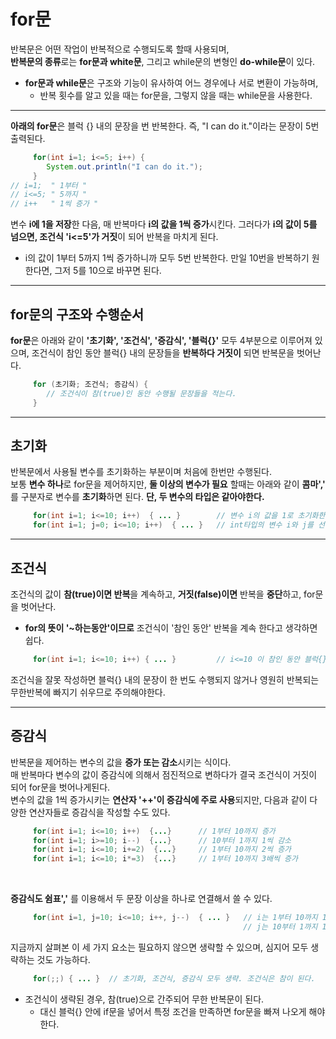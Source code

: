 # **for문**
반복문은 어떤 작업이 반복적으로 수행되도록 할때 사용되며,<br>
**반복문의 종류**로는 **for문과 white문**, 그리고 while문의 변형인 **do-while문**이 있다.

* **for문과 while문**은 구조와 기능이 유사하여 어느 경우에나 서로 변환이 가능하며,
  *  반복 횟수를 알고 있을 때는 for문을, 그렇지 않을 때는 while문을 사용한다.<br>
  
---

**아래의 for문**은 블럭 {} 내의 문장을 번 반복한다. 즉, "I can do it."이라는 문장이 5번 출력된다.

```java
     for(int i=1; i<=5; i++) {
        System.out.println("I can do it.");
     }
// i=1;  " 1부터 "
// i<=5; " 5까지 "
// i++   " 1씩 증가 "
```
변수 **i에 1을 저장**한 다음, 매 반복마다 **i의 값을 1씩 증가**시킨다. 그러다가 **i의 값이 5를 넘으면, 조건식 'i<=5'가 거짓**이 되어 반복을 마치게 된다.<br>
* i의 값이 1부터 5까지 1씩 증가하니까 모두 5번 반복한다. 만일 10번을 반복하기 원한다면, 그저 5를 10으로 바꾸면 된다.

---

## **for문의 구조와 수행순서**
**for문**은 아래와 같이 **'초기화', '조건식', '증감식', '블럭{}'** 모두 4부분으로 이루어져 있으며, 조건식이 참인 동안 블럭{} 내의 문장들을 **반복하다 거짓이** 되면 반복문을 벗어난다.
```java
     for (초기화; 조건식; 증감식) {
        // 조건식이 참(true)인 동안 수행될 문장들을 적는다.
     }
```

---

## **초기화**
반복문에서 사용될 변수를 초기화하는 부분이며 처음에 한번만 수행된다. <br>
보통 **변수 하나**로 for문을 제어하지만, **둘 이상의 변수가 필요** 할때는 아래와 같이 **콤마','** 를 구분자로 변수를 **초기화**하면 된다. **단, 두 변수의 타입은 같아야한다.**
```java
     for(int i=1; i<=10; i++)  { ... }        // 변수 i의 값을 1로 초기화한다.
     for(int i=1; j=0; i<=10; i++)  { ... }   // int타입의 변수 i와 j를 선언하고 초기화.
```

---

## **조건식**
조건식의 값이 **참(true)이면 반복**을 계속하고, **거짓(false)이면** 반복을 **중단**하고, for문을 벗어난다. 
* **for의 뜻이 '~하는동안'이므로** 조건식이 '참인 동안' 반복을 계속 한다고 생각하면 쉽다.
```java
     for(int i=1; i<=10; i++) { ... }         // i<=10 이 참인 동안 블럭{}안의 문장들을 반복
```
조건식을 잘못 작성하면 블럭{} 내의 문장이 한 번도 수행되지 않거나 영원히 반복되는 무한반복에 빠지기 쉬우므로 주의해야한다.

---

## **증감식**
반복문을 제어하는 변수의 값을 **증가 또는 감소**시키는 식이다. <br>
매 반복마다 변수의 값이 증감식에 의해서 점진적으로 변하다가 결국 조건식이 거짓이 되어 for문을 벗어나게된다.<br>
변수의 값을 1씩 증가시키는 **연산자 '++'이 증감식에 주로 사용**되지만, 다음과 같이 다양한 연산자들로 증감식을 작성할 수도 있다.
```java
     for(int i=1; i<=10; i++)  {...}      // 1부터 10까지 증가
     for(int i=1; i>=10; i--)  {...}      // 10부터 1까지 1씩 감소
     for(int i=1; i<=10; i+=2)  {...}     // 1부터 10까지 2씩 증가  
     for(int i=1; i<=10; i*=3)  {...}     // 1부터 10까지 3배씩 증가
``` 
<br>

**증감식도 쉼표','** 를 이용해서 두 문장 이상을 하나로 연결해서 쓸 수 있다.

```java
     for(int i=1, j=10; i<=10; i++, j--)  { ... }   // i는 1부터 10까지 1씩 증가하고
                                                    // j는 10부터 1까지 1씩 감소한다.
```

지금까지 살펴본 이 세 가지 요소는 필요하지 않으면 생략할 수 있으며, 심지어 모두 생략하는 것도 가능하다.
```java
     for(;;) { ... }  // 초기화, 조건식, 증감식 모두 생략. 조건식은 참이 된다.
```
* 조건식이 생략된 경우, 참(true)으로 간주되어 무한 반복문이 된다. 
  * 대신 블럭{} 안에 if문을 넣어서 특정 조건을 만족하면 for문을 빠져 나오게 해야한다.
                                                    
